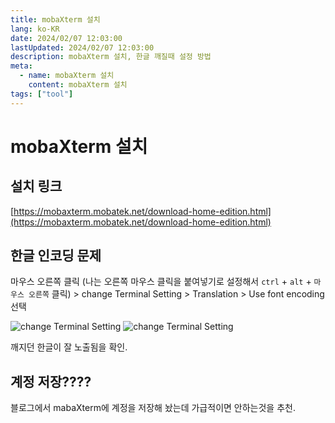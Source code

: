 ```yaml
---
title: mobaXterm 설치
lang: ko-KR
date: 2024/02/07 12:03:00
lastUpdated: 2024/02/07 12:03:00
description: mobaXterm 설치, 한글 깨질때 설정 방법
meta:
  - name: mobaXterm 설치
    content: mobaXterm 설치
tags: ["tool"]
---
```


# mobaXterm 설치

## 설치 링크

[https://mobaxterm.mobatek.net/download-home-edition.html](https://mobaxterm.mobatek.net/download-home-edition.html)

## 한글 인코딩 문제

마우스 오른쪽 클릭 (나는 오른쪽 마우스 클릭을 붙여넣기로 설정해서 `ctrl` + `alt` + `마우스 오른쪽` 클릭) > change Terminal Setting > Translation > Use font encoding 선택

![change Terminal Setting](~@image/21.jpg)
![change Terminal Setting](~@image/22.jpg)

깨지던 한글이 잘 노출됨을 확인.

## 계정 저장????

블로그에서 mabaXterm에 계정을 저장해 놨는데 가급적이면 안하는것을 추천.
